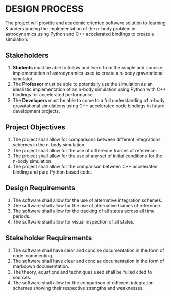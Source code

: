 # DESIGN PROCESS
The project will provide and academic oriented software solution to learning & understanding the implementation of 
the n-body problem in astrodynamics using Python and C++ accelerated bindings to create a simulation.

## Stakeholders
1. **Students** must be able to follow and learn from the simple and concise implementation of astrodynamics used to
create a n-body gravatational simulator.
2. The **Professor** must be able to potentially use the simulation as an idealistic implementation of an n-body 
simulation using Python with C++ bindings for accelerated performance.
3. The **Developers** must be able to come to a full understanding of n-body gravatational simulations using C++ 
accelerated code bindings in future development projects.

## Project Objectives
1. The project shall allow for comparisons between different integrations schemes in the n-body simulation.
2. The project shall allow for the use of difference frames of reference.
3. The project shall allow for the use of any set of initial conditions for the n-body simulation.
4. The project shall allow for the comparison between C++ accelerated binding and pure Python based code.

## Design Requirements
1. The software shall allow for the use of alternative integration schemes.
2. The software shall allow for the use of alternative frames of reference.
3. The software shall allow for the tracking of all states across all time periods.
4. The software shall allow for visual inspection of all states.

## Stakeholder Requirements
1. The software shall have clear and concise documentation in the form of code-commenting.
2. The software shall have clear and concise documentation in the form of markdown documentation.
3. The theory, equations and techniques used shall be fulled cited to sources.
4. The software shall allow for the comparison of different integration schemes showing their respective strengths and 
weaknesses.
